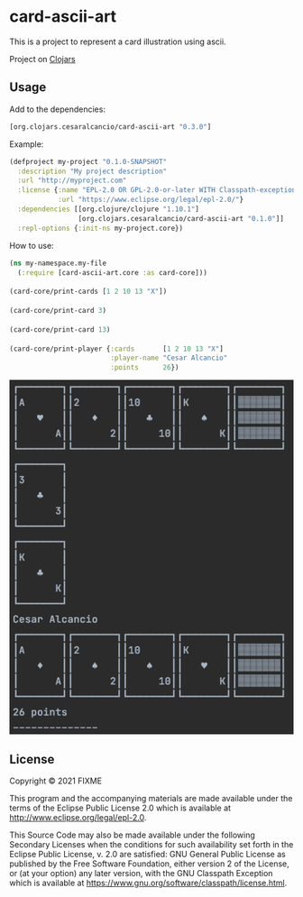 # card-ascii-art

This is a project to represent a card illustration using ascii.

Project on [Clojars](https://clojars.org/org.clojars.cesaralcancio/card-ascii-art/versions/0.3.0)

## Usage

Add to the dependencies:

```clojure
[org.clojars.cesaralcancio/card-ascii-art "0.3.0"]
```

Example:
```clojure
(defproject my-project "0.1.0-SNAPSHOT"
  :description "My project description"
  :url "http://myproject.com"
  :license {:name "EPL-2.0 OR GPL-2.0-or-later WITH Classpath-exception-2.0"
            :url "https://www.eclipse.org/legal/epl-2.0/"}
  :dependencies [[org.clojure/clojure "1.10.1"]
                 [org.clojars.cesaralcancio/card-ascii-art "0.1.0"]]
  :repl-options {:init-ns my-project.core})

```

How to use:
```clojure
(ns my-namespace.my-file
  (:require [card-ascii-art.core :as card-core]))

(card-core/print-cards [1 2 10 13 "X"])

(card-core/print-card 3)

(card-core/print-card 13)

(card-core/print-player {:cards       [1 2 10 13 "X"]
                         :player-name "Cesar Alcancio"
                         :points      26})
```

![alt text](resources/sample-v2.png)

## License

Copyright © 2021 FIXME

This program and the accompanying materials are made available under the
terms of the Eclipse Public License 2.0 which is available at
http://www.eclipse.org/legal/epl-2.0.

This Source Code may also be made available under the following Secondary
Licenses when the conditions for such availability set forth in the Eclipse
Public License, v. 2.0 are satisfied: GNU General Public License as published by
the Free Software Foundation, either version 2 of the License, or (at your
option) any later version, with the GNU Classpath Exception which is available
at https://www.gnu.org/software/classpath/license.html.
